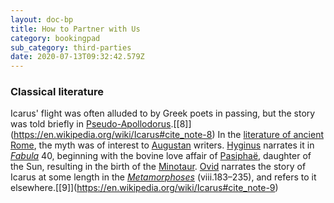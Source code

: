 ```yaml
---
layout: doc-bp
title: How to Partner with Us
category: bookingpad
sub_category: third-parties
date: 2020-07-13T09:32:42.579Z
---
```

### Classical literature

Icarus' flight was often alluded to by Greek poets in passing, but the story was told briefly in [Pseudo-Apollodorus](https://en.wikipedia.org/wiki/Pseudo-Apollodorus "Pseudo-Apollodorus").[\[8]](https://en.wikipedia.org/wiki/Icarus#cite_note-8) In the [literature of ancient Rome](https://en.wikipedia.org/wiki/Latin_literature "Latin literature"), the myth was of interest to [Augustan](https://en.wikipedia.org/wiki/Augustan_literature_(ancient_Rome) "Augustan literature (ancient Rome)") writers. [Hyginus](https://en.wikipedia.org/wiki/Hyginus "Hyginus") narrates it in *[Fabula](https://en.wikipedia.org/wiki/Fabulae "Fabulae")* 40, beginning with the bovine love affair of [Pasiphaë](https://en.wikipedia.org/wiki/Pasipha%C3%AB "Pasiphaë"), daughter of the Sun, resulting in the birth of the [Minotaur](https://en.wikipedia.org/wiki/Minotaur "Minotaur"). [Ovid](https://en.wikipedia.org/wiki/Ovid "Ovid") narrates the story of Icarus at some length in the *[Metamorphoses](https://en.wikipedia.org/wiki/Metamorphoses_(poem) "Metamorphoses (poem)")* (viii.183–235), and refers to it elsewhere.[\[9]](https://en.wikipedia.org/wiki/Icarus#cite_note-9)